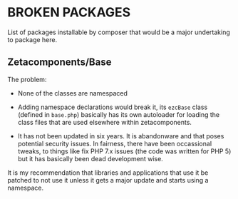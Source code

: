 BROKEN PACKAGES
===============

List of packages installable by composer that would be a major undertaking to
package here.

## Zetacomponents/Base

The problem:

* None of the classes are namespaced

* Adding namespace declarations would break it, its `ezcBase` class (defined
in `base.php`) basically has its own autoloader for loading the class files
that are used elsewhere within zetacomponents.

* It has not been updated in six years. It is abandonware and that poses
potential security issues. In fairness, there have been occassional tweaks, to
things like fix PHP 7.x issues (the code was written for PHP 5) but it has
basically been dead development wise.

It is my recommendation that libraries and applications that use it be patched
to not use it unless it gets a major update and starts using a namespace.
